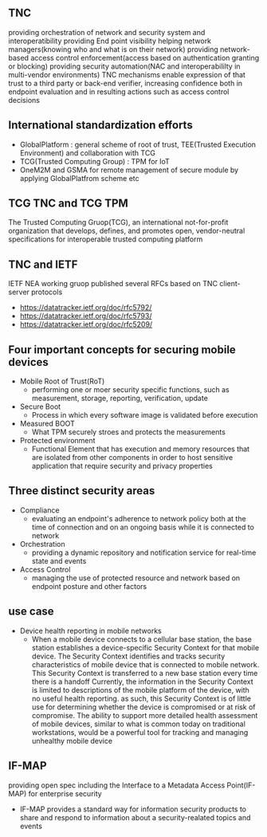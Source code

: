 ## TNC 
providing orchestration of network and security system and interoperatibility
providing End point visibility helping network managers(knowing who and what is on their network)
providing network-based access control enforcement(access based on authentication granting or blocking)
providing security automation(NAC and interoperabililty in multi-vendor environments)
TNC mechanisms enable expression of that trust to a third party or back-end verifier, increasing confidence both in
endpoint evaluation and in resulting actions such as access control decisions

## International standardization efforts
 - GlobalPlatform : general scheme of root of trust, TEE(Trusted Execution Environment) and collaboration with TCG
 - TCG(Trusted Computing Group) : TPM for IoT
 - OneM2M and GSMA for remote management of secure module by applying GlobalPlatfrom scheme etc

## TCG TNC and TCG TPM
The Trusted Computing Gruop(TCG), an international not-for-profit organization that develops, defines, and promotes
open, vendor-neutral specifications for interoperable trusted computing platform 


## TNC and IETF
IETF NEA working gruop published several RFCs based on TNC client-server protocols
 - https://datatracker.ietf.org/doc/rfc5792/
 - https://datatracker.ietf.org/doc/rfc5793/
 - https://datatracker.ietf.org/doc/rfc5209/

## Four important concepts for securing mobile devices
 - Mobile Root of Trust(RoT)
   * performing one or moer security specific functions, such as measurement, storage, reporting, verification, update
 - Secure Boot
   * Process in which every software image is validated before execution
 - Measured BOOT
   * What TPM securely stroes and protects the measurements
 - Protected environment
   * Functional Element that has execution and memory resources that are isolated from other components
   in order to host sensitive application that require security and privacy properties 

## Three distinct security areas
 - Compliance
   * evaluating an endpoint's adherence to network policy both at the time of connection and on an ongoing basis while
   it is connected to network
 - Orchestration
   * providing a dynamic repository and notification service for real-time state and events
 - Access Control
   * managing the use of protected resource and network based on endpoint posture and other factors

## use case
 - Device health reporting in mobile networks
   * When a mobile device connects to a cellular base station, the base station establishes a device-specific Security
   Context for that mobile device. The Security Context identifies and tracks security characteristics of mobile device
   that is connected to mobile network. This Security Context is transferred to a new base station every time there
   is a handoff
    Currently, the information in the Security Context is limited to descriptions of the mobile platform of the device,
   with no useful health reporting. as such, this Security Context is of little use for determining whether the device
   is compromised or at risk of compromise. The ability to support more detailed health assessment of mobile devices,
   similar to what is common today on traditional workstations, would be a powerful tool for tracking and managing
   unhealthy mobile device

## IF-MAP
providing open spec including the Interface to a Metadata Access Point(IF-MAP) for enterprise security
 - IF-MAP provides a standard way for information security products to share and respond to information about a
 security-realated topics and events

